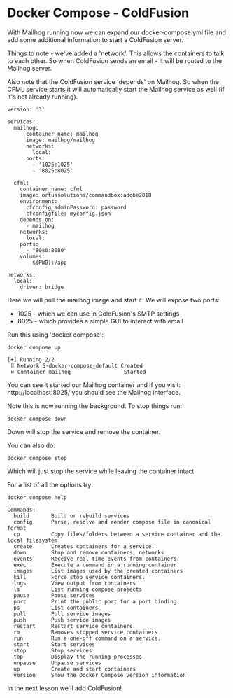 # Docker Compose - ColdFusion

With Mailhog running now we can expand our docker-compose.yml file and add
some additional information to start a ColdFusion server.

Things to note - we've added a 'network'. This allows the containers to talk to
each other.  So when ColdFusion sends an email - it will be routed to the Mailhog server.

Also note that the ColdFusion service 'depends' on Mailhog. So when the CFML service
starts it will automatically start the Mailhog service as well (if it's not already running).

```
version: '3'

services:
  mailhog:
      container_name: mailhog
      image: mailhog/mailhog
      networks:
        local:
      ports:
        - '1025:1025'
        - '8025:8025'

  cfml:
    container_name: cfml
    image: ortussolutions/commandbox:adobe2018
    environment:
      cfconfig_adminPassword: password
      cfconfigfile: myconfig.json
    depends_on:
      - mailhog
    networks:
      local:
    ports:
      - "8080:8080"
    volumes:
      - ${PWD}:/app

networks:
  local:
    driver: bridge

```

Here we will pull the mailhog image and start it.  We will expose two ports:

- 1025 - which we can use in ColdFusion's SMTP settings
- 8025 - which provides a simple GUI to interact with email

Run this using 'docker compose':

```
docker compose up

[+] Running 2/2
 ⠿ Network 5-docker-compose_default Created
 ⠿ Container mailhog                 Started
 ```

You can see it started our Mailhog container and if you
visit: http://localhost:8025/ you should see the Mailhog interface.

Note this is now running the background.  To stop things run:

```
docker compose down
```

Down will stop the service and remove the container.

You can also do:

```
docker compose stop
```

Which will just stop the service while leaving the container intact.

For a list of all the options try:

```
docker compose help

Commands:
  build       Build or rebuild services
  config      Parse, resolve and render compose file in canonical format
  cp          Copy files/folders between a service container and the local filesystem
  create      Creates containers for a service.
  down        Stop and remove containers, networks
  events      Receive real time events from containers.
  exec        Execute a command in a running container.
  images      List images used by the created containers
  kill        Force stop service containers.
  logs        View output from containers
  ls          List running compose projects
  pause       Pause services
  port        Print the public port for a port binding.
  ps          List containers
  pull        Pull service images
  push        Push service images
  restart     Restart service containers
  rm          Removes stopped service containers
  run         Run a one-off command on a service.
  start       Start services
  stop        Stop services
  top         Display the running processes
  unpause     Unpause services
  up          Create and start containers
  version     Show the Docker Compose version information
```

In the next lesson we'll add ColdFusion!

